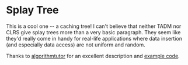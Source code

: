 # Splay Tree

This is a cool one -- a caching tree! I can't believe that neither TADM nor CLRS give splay trees more than a very basic paragraph. They seem like they'd really come in handy for real-life applications where data insertion (and especially data access) are not uniform and random.

Thanks to [algorithmtutor](http://algorithmtutor.com/Data-Structures/Tree/Splay-Trees/) for an excellent description and [example code](https://github.com/Bibeknam/algorithmtutorprograms/blob/master/data-structures/splay-trees/splay_tree.py).
